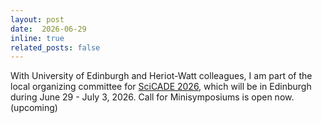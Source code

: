 ```yaml
---
layout: post
date:  2026-06-29
inline: true
related_posts: false
---
```


With University of Edinburgh and Heriot-Watt colleagues, I am part of the local organizing committee for [SciCADE 2026](https://scicade.org), which will be in Edinburgh during June 29 - July 3, 2026. Call for Minisymposiums is open now.  (upcoming)
